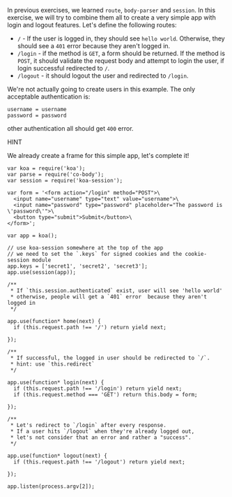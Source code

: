 In previous exercises, we learned `route`, `body-parser` and `session`. In this exercise, we will try to combine them all to create a very simple app with login and logout features. Let's define the following routes:

- `/` - If the user is logged in, they should see `hello world`. Otherwise, they should see a `401` error because they aren't logged in.
- `/login` - if the method is `GET`, a form should be returned. If the method is `POST`, it should validate the request body and attempt to login the user, if login successful redirected to `/`.
- `/logout` - it should logout the user and redirected to `/login`.

We're not actually going to create users in this example. The only acceptable authentication is:

```
username = username
password = password
```

other authentication all should get `400` error.

HINT

We already create a frame for this simple app, let's complete it!

```
var koa = require('koa');
var parse = require('co-body');
var session = require('koa-session');

var form = '<form action="/login" method="POST">\
  <input name="username" type="text" value="username">\
  <input name="password" type="password" placeholder="The password is \'password\'">\
  <button type="submit">Submit</button>\
</form>';

var app = koa();

// use koa-session somewhere at the top of the app
// we need to set the `.keys` for signed cookies and the cookie-session module
app.keys = ['secret1', 'secret2', 'secret3'];
app.use(session(app));

/**
 * If `this.session.authenticated` exist, user will see 'hello world'
 * otherwise, people will get a `401` error  because they aren't logged in
 */

app.use(function* home(next) {
  if (this.request.path !== '/') return yield next;

});

/**
 * If successful, the logged in user should be redirected to `/`.
 * hint: use `this.redirect`
 */

app.use(function* login(next) {
  if (this.request.path !== '/login') return yield next;
  if (this.request.method === 'GET') return this.body = form;

});

/**
 * Let's redirect to `/login` after every response.
 * If a user hits `/logout` when they're already logged out,
 * let's not consider that an error and rather a "success".
 */

app.use(function* logout(next) {
  if (this.request.path !== '/logout') return yield next;

});

app.listen(process.argv[2]);
```
